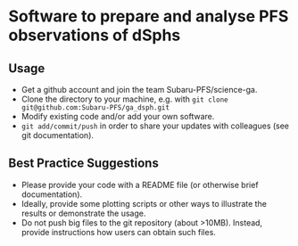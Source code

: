 Software to prepare and analyse PFS observations of dSphs
=========================================================

Usage
-----
* Get a github account and join the team Subaru-PFS/science-ga.
* Clone the directory to your machine, e.g. with `git clone git@github.com:Subaru-PFS/ga_dsph.git`
* Modify existing code and/or add your own software.
* `git add/commit/push` in order to share your updates with colleagues (see git documentation).


Best Practice Suggestions
-------------------------
* Please provide your code with a README file (or otherwise brief documentation).
* Ideally, provide some plotting scripts or other ways to illustrate the results or demonstrate the usage.
* Do not push big files to the git repository (about >10MB). Instead, provide instructions how users can obtain such files.
